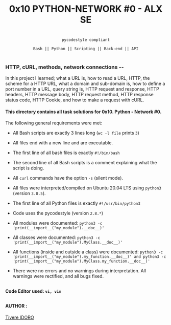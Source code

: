 <div align="center">

# 0x10 PYTHON-NETWORK #0 - ALX SE
#
</div>

<div align="center">

`pycodestyle compliant`

`Bash || Python || Scripting || Back-end || API`
</div>

#

### HTTP, cURL, methods, network connections --

In this project I learned; what a URL is, how to read a URL, HTTP, the scheme for a HTTP URL, what a domain and sub-domain is, how to define a port number in a URL, query string is, HTTP request and response, HTTP headers, HTTP message body, HTTP request method, HTTP response status code, HTTP Cookie, and how to make a request with cURL.

#### This directory contains all task solutions for 0x10. Python - Network #0.

The following general requirements were met:

* All Bash scripts are exactly 3 lines long (`wc -l file` prints `3`)

* All files end with a new line and are executable.

* The first line of all bash files is exactly `#!/bin/bash`

* The second line of all Bash scripts is a comment explaining what the script is doing.

* All `curl` commands have the option `-s` (silent mode).

* All files were interpreted/compiled on Ubuntu 20.04 LTS using `python3` (version `3.8.5`).

* The first line of all Python files is exactly `#!/usr/bin/python3`

* Code uses the pycodestyle (version `2.8.*`)

* All modules were documented: `python3 -c` <br> `'print(__import__("my_module").__doc__)'`

* All classes were documented: `python3 -c` <br> `'print(__import__("my_module").MyClass.__doc__)'`

* All functions (inside and outside a class) were documented: `python3 -c` <br> `'print(__import__("my_module").my_function.__doc__)' and python3 -c 'print(__import__("my_module").MyClass.my_function.__doc__)'`

* There were no errors and no warnings during interpretation. All warnings were rectified, and all bugs fixed.

##

#### Code Editor used: `vi, vim`

##
#### AUTHOR :
[Tivere IDORO](https://github.com/tivereidoro)
